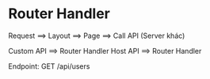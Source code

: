 # Router Handler

Request ==> Layout ==> Page ==> Call API (Server khác)

Custom API ==> Router Handler
Host API ==> Router Handler

Endpoint: GET /api/users
